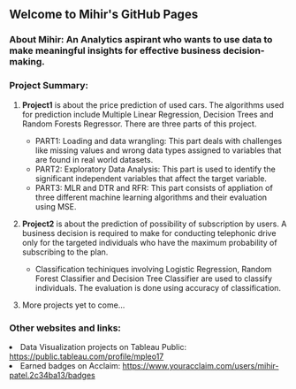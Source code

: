 ## Welcome to Mihir's GitHub Pages
<h3>About Mihir: An Analytics aspirant who wants to use data to make meaningful insights for effective business decision-making. <h3>
  
<h3 color = Bu >Project Summary:</h3>
<p>
  <ol>
    <li><b>Project1</b> is about the price prediction of used cars. The algorithms used for prediction include Multiple Linear Regression, Decision Trees and Random Forests Regressor. 
     There are three parts of this project.</p>
<ul>
<li>PART1: Loading and data wrangling: This part deals with challenges like missing values and wrong data types assigned to variables that are found in real world datasets.</li>
<li>PART2: Exploratory Data Analysis: This part is used to identify the significant independent variables that affect the target variable.</li>
<li>PART3: MLR and DTR and RFR: This part consists of appliation of three different machine learning algorithms and their evaluation using MSE.</li></ul></li>

<p>
  <li><b>Project2</b> is about the prediction of possibility of subscription by users. A business decision is required to make for conducting telephonic drive only for the targeted individuals who have the maximum probability of subscribing to the plan.</li></p>
<ul>
  <li>Classification techiniques involving Logistic Regression, Random Forest Classifier and Decision Tree Classifier are used to classify individuals. The evaluation is done using accuracy of classification.</li></ul>

<p>
  <li>More projects yet to come... </li></p>
  </ol>
<h3>Other websites and links:</h3>
<li>Data Visualization projects on Tableau Public: <a href="https://public.tableau.com/profile/mpleo17" target="_blank">https://public.tableau.com/profile/mpleo17</a></li>
<li>Earned badges on Acclaim: <a href="https://www.youracclaim.com/users/mihir-patel.2c34ba13/badges" target="_blank">https://www.youracclaim.com/users/mihir-patel.2c34ba13/badges</a></li>
